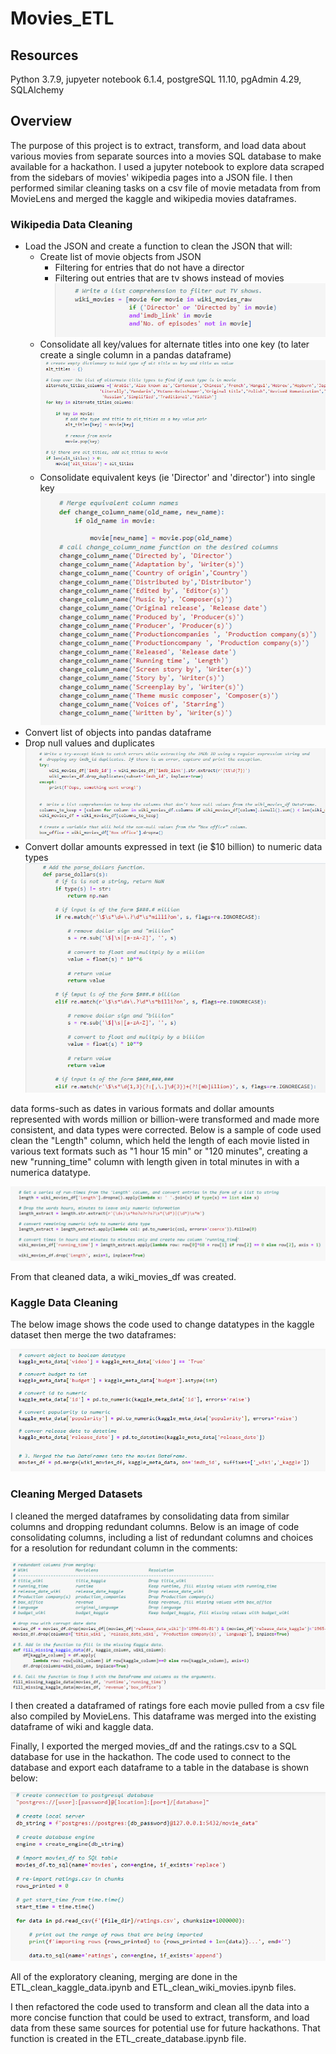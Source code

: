 # Movies_ETL

## Resources
Python 3.7.9, jupyeter notebook 6.1.4, postgreSQL 11.10, pgAdmin 4.29, SQLAlchemy

## Overview

The purpose of this project is to extract, transform, and load data about various movies from separate sources into a movies SQL database to make available for a hackathon. I used a jupyter notebook to explore data scraped from the sidebars of movies' wikipedia pages into a JSON file. I then performed similar cleaning tasks on a csv file of movie metadata from from MovieLens and merged the kaggle and wikipedia movies dataframes.

### Wikipedia Data Cleaning

- Load the JSON and create a function to clean the JSON that will:
    - Create list of movie objects from JSON
        - Filtering for entries that do not have a director
        - Filtering out entries that are tv shows instead of movies
        ![tv_show_filter](/Resources/tv_filter.png)
    - Consolidate all key/values for alternate titles into one key (to later create a single column in a pandas dataframe)
        ![alternate_titles](/Resources/alternate_titles.png)
    - Consolidate equivalent keys (ie 'Director' and 'director') into single key
        ![merge_column](/Resources/merge_columns.png)
- Convert list of objects into pandas dataframe
- Drop null values and duplicates
![nulls_dups](/Resources/nulls_dups.png)
- Convert dollar amounts expressed in text (ie $10 billion) to numeric data types
    ![dollars](/Resources/dollars.png)

data forms-such as dates in various formats and dollar amounts represented with words million or billion-were transformed and made more consistent, and data types were corrected. Below is a sample of code used clean the "Length" column, which held the length of each movie listed in various text formats such as "1 hour 15 min" or "120 minutes", creating a new "running_time" column with length given in total minutes in with a numerica datatype.

![running_time_clean_image](Resources/running_time_clean.png)

From that cleaned data, a wiki_movies_df was created.  

### Kaggle Data Cleaning


The below image shows the code used to change datatypes in the kaggle dataset then merge the two dataframes:

![clean_Kaggle_and_merge](Resources/data_types.png)


### Cleaning Merged Datasets
I cleaned the merged dataframes by consolidating data from similar columns and dropping redundant columns.  Below is an image of code consolidating columns, including a list of redundant columns and choices for a resolution for redundant column in the comments:

![redundant_columns](Resources/consolidate_columns.png)


I then created a dataframed of ratings fore each movie pulled from a csv file also compiled by MovieLens.  This dataframe was merged into the existing dataframe of wiki and kaggle data.

Finally, I exported the merged movies_df and the ratings.csv to a SQL database for use in the hackathon.  The code used to connect to the database and export each dataframe to a table in the database is shown below:

![load_to_sql](Resources/to_sql.png)

All of the exploratory cleaning, merging are done in the ETL_clean_kaggle_data.ipynb and ETL_clean_wiki_movies.ipynb files.

I then refactored the code used to transform and clean all the data into a more concise function that could be used to extract, transform, and load data from these same sources for potential use for future hackathons.  That function is created in the ETL_create_database.ipynb file.